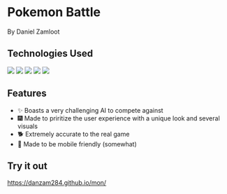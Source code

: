 # Pokemon Battle
By Daniel Zamloot

## Technologies Used
![](https://img.shields.io/badge/Code-JavaScript-informational?style=flat&logo=JavaScript&color=F7DF1E)
![](https://img.shields.io/badge/Code-HTML5-informational?style=flat&logo=HTML5&color=E34F26)
![](https://img.shields.io/badge/Tools-CSS3-informational?style=flat&logo=CSS3&color=1572B6)
![](https://img.shields.io/badge/Tools-Visual%20Studio%20Code-informational?style=flat&logo=Visual%20Studio%20Code&color=purple)
![](https://img.shields.io/badge/Tools-GitHub-informational?style=flat&logo=GitHub&color=181717)

## Features
* ✨ Boasts a very challenging AI to compete against
* 🎆 Made to priritize the user experience with a unique look and several visuals
* 🐕 Extremely accurate to the real game
* 📱 Made to be mobile friendly (somewhat)

## Try it out
https://danzam284.github.io/mon/
